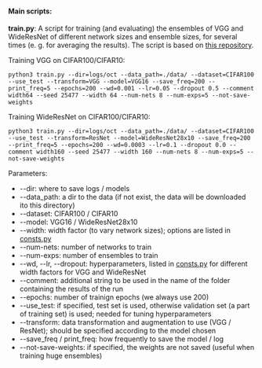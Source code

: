 #### Main scripts:

__train.py__: A script for training (and evaluating) the ensembles of VGG and WideResNet of different network sizes and ensemble sizes, for several times (e. g. for averaging the results). The script is based on [this repository](https://github.com/timgaripov/swa).

Training VGG on CIFAR100/CIFAR10:
```(bash)
python3 train.py --dir=logs/oct --data_path=./data/ --dataset=CIFAR100 --use_test --transform=VGG --model=VGG16 --save_freq=200 --print_freq=5 --epochs=200 --wd=0.001 --lr=0.05 --dropout 0.5 --comment width64 --seed 25477 --width 64 --num-nets 8 --num-exps=5 --not-save-weights
```

Training WideResNet on CIFAR100/CIFAR10:
```(bash)
python3 train.py --dir=logs/oct --data_path=./data/ --dataset=CIFAR100 --use_test --transform=ResNet --model=WideResNet28x10 --save_freq=200 --print_freq=5 --epochs=200 --wd=0.0003 --lr=0.1 --dropout 0.0 --comment width160 --seed 25477 --width 160 --num-nets 8 --num-exps=5 --not-save-weights
```
Parameters:
* --dir: where to save logs / models
* --data_path: a dir to the data (if not exist, the data will be downloaded ito this directory)
* --dataset: CIFAR100 / CIFAR10
* --model: VGG16 / WideResNet28x10
* --width: width factor (to vary network sizes); options are listed in [consts.py](https://github.com/nadiinchi/power_laws_deep_ensembles/blob/main/hypers.py)
* --num-nets: number of networks to train
* --num-exps: number of ensembles to train
* --wd, --lr, --dropout: hyperparameters, listed in [consts.py](https://github.com/nadiinchi/power_laws_deep_ensembles/blob/main/hypers.py) for different width factors for VGG and WideResNet
* --comment: additional string to be used in the name of the folder containing the results of the run
* --epochs: number of trainign epochs (we always use 200)
* --use_test: if specified, test set is used, otherwise validation set (a part of training set) is used; needed for tuning hyperparameters
* --transform: data transformation and augmentation to use (VGG / ResNet); should be specified according to the model chosen
* --save_freq / print_freq: how frequently to save the model / log
* --not-save-weights: if specified, the weights are not saved (useful when training huge ensembles)
